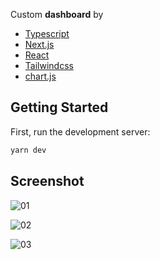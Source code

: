 Custom **dashboard** by
- [Typescript](https://www.typescriptlang.org/)
- [Next.js](https://nextjs.org/)
- [React](https://react.dev/)
- [Tailwindcss](https://tailwindcss.com/)
- [chart.js](https://www.chartjs.org/)

## Getting Started

First, run the development server:
```bash
yarn dev
```
## Screenshot

![01](https://github.com/swkarimi/dashboard/assets/108227777/e3ff52bc-8c99-44c1-a852-0dad8793ba81)

![02](https://github.com/swkarimi/dashboard/assets/108227777/397b2075-721b-4a21-9aa0-86231374ce31)

![03](https://github.com/swkarimi/dashboard/assets/108227777/cff61d22-5d3b-4c38-98bc-34fe717b1309)
